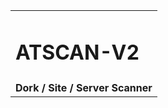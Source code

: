 <table cellpadding="2" cellspacing="2" width="100%">
  <tr>
    <td><h1>ATSCAN-V2</h1></td>
  </tr>
  <tr>
    <td align="center"><b>Dork / Site / Server Scanner </b></td>
  </tr>
</table>





